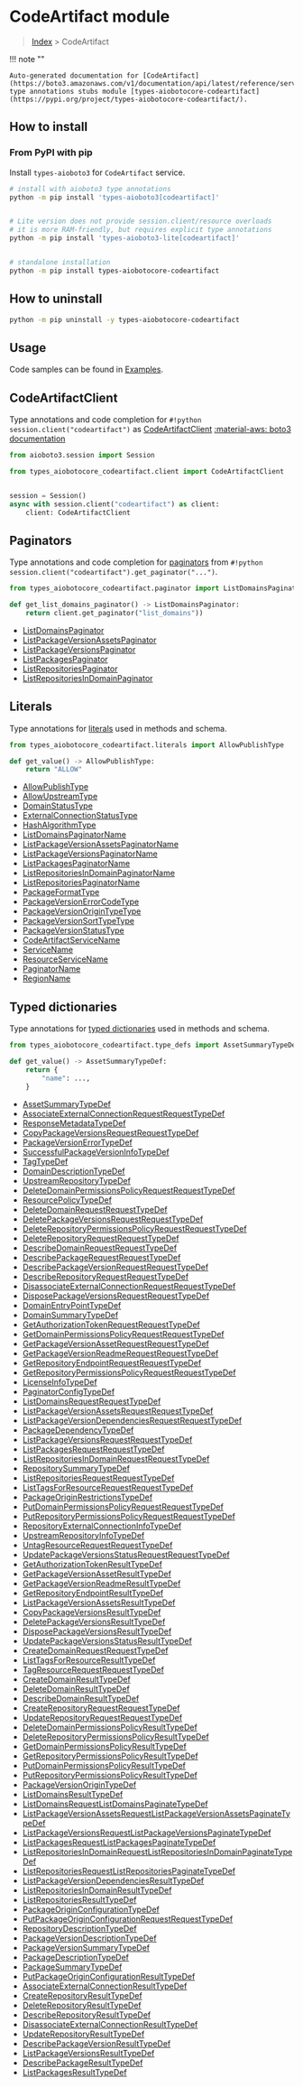# CodeArtifact module

> [Index](../README.md) > CodeArtifact


!!! note ""

    Auto-generated documentation for [CodeArtifact](https://boto3.amazonaws.com/v1/documentation/api/latest/reference/services/codeartifact.html#CodeArtifact)
    type annotations stubs module [types-aiobotocore-codeartifact](https://pypi.org/project/types-aiobotocore-codeartifact/).

## How to install



### From PyPI with pip

Install `types-aioboto3` for `CodeArtifact` service.

```bash
# install with aioboto3 type annotations
python -m pip install 'types-aioboto3[codeartifact]'


# Lite version does not provide session.client/resource overloads
# it is more RAM-friendly, but requires explicit type annotations
python -m pip install 'types-aioboto3-lite[codeartifact]'


# standalone installation
python -m pip install types-aiobotocore-codeartifact
```



## How to uninstall

```bash
python -m pip uninstall -y types-aiobotocore-codeartifact
```

## Usage

Code samples can be found in [Examples](./usage.md).

## CodeArtifactClient

Type annotations and code completion for  `#!python session.client("codeartifact")` as [CodeArtifactClient](./client.md)
[:material-aws: boto3 documentation](https://boto3.amazonaws.com/v1/documentation/api/latest/reference/services/codeartifact.html#CodeArtifact.Client)

```python title="Usage example"
from aioboto3.session import Session

from types_aiobotocore_codeartifact.client import CodeArtifactClient


session = Session()
async with session.client("codeartifact") as client:
    client: CodeArtifactClient
```


## Paginators

Type annotations and code completion for
[paginators](./paginators.md)
from `#!python session.client("codeartifact").get_paginator("...")`.

```python title="Usage example"
from types_aiobotocore_codeartifact.paginator import ListDomainsPaginator

def get_list_domains_paginator() -> ListDomainsPaginator:
    return client.get_paginator("list_domains"))
```

- [ListDomainsPaginator](./paginators.md#listdomainspaginator)
- [ListPackageVersionAssetsPaginator](./paginators.md#listpackageversionassetspaginator)
- [ListPackageVersionsPaginator](./paginators.md#listpackageversionspaginator)
- [ListPackagesPaginator](./paginators.md#listpackagespaginator)
- [ListRepositoriesPaginator](./paginators.md#listrepositoriespaginator)
- [ListRepositoriesInDomainPaginator](./paginators.md#listrepositoriesindomainpaginator)








## Literals

Type annotations for [literals](./literals.md) used in methods and schema.

```python title="Usage example"
from types_aiobotocore_codeartifact.literals import AllowPublishType

def get_value() -> AllowPublishType:
    return "ALLOW"
```

- [AllowPublishType](./literals.md#allowpublishtype)
- [AllowUpstreamType](./literals.md#allowupstreamtype)
- [DomainStatusType](./literals.md#domainstatustype)
- [ExternalConnectionStatusType](./literals.md#externalconnectionstatustype)
- [HashAlgorithmType](./literals.md#hashalgorithmtype)
- [ListDomainsPaginatorName](./literals.md#listdomainspaginatorname)
- [ListPackageVersionAssetsPaginatorName](./literals.md#listpackageversionassetspaginatorname)
- [ListPackageVersionsPaginatorName](./literals.md#listpackageversionspaginatorname)
- [ListPackagesPaginatorName](./literals.md#listpackagespaginatorname)
- [ListRepositoriesInDomainPaginatorName](./literals.md#listrepositoriesindomainpaginatorname)
- [ListRepositoriesPaginatorName](./literals.md#listrepositoriespaginatorname)
- [PackageFormatType](./literals.md#packageformattype)
- [PackageVersionErrorCodeType](./literals.md#packageversionerrorcodetype)
- [PackageVersionOriginTypeType](./literals.md#packageversionorigintypetype)
- [PackageVersionSortTypeType](./literals.md#packageversionsorttypetype)
- [PackageVersionStatusType](./literals.md#packageversionstatustype)
- [CodeArtifactServiceName](./literals.md#codeartifactservicename)
- [ServiceName](./literals.md#servicename)
- [ResourceServiceName](./literals.md#resourceservicename)
- [PaginatorName](./literals.md#paginatorname)
- [RegionName](./literals.md#regionname)




## Typed dictionaries

Type annotations for [typed dictionaries](./type_defs.md) used in methods and schema.

```python title="Usage example"
from types_aiobotocore_codeartifact.type_defs import AssetSummaryTypeDef

def get_value() -> AssetSummaryTypeDef:
    return {
        "name": ...,
    }
```

- [AssetSummaryTypeDef](./type_defs.md#assetsummarytypedef)
- [AssociateExternalConnectionRequestRequestTypeDef](./type_defs.md#associateexternalconnectionrequestrequesttypedef)
- [ResponseMetadataTypeDef](./type_defs.md#responsemetadatatypedef)
- [CopyPackageVersionsRequestRequestTypeDef](./type_defs.md#copypackageversionsrequestrequesttypedef)
- [PackageVersionErrorTypeDef](./type_defs.md#packageversionerrortypedef)
- [SuccessfulPackageVersionInfoTypeDef](./type_defs.md#successfulpackageversioninfotypedef)
- [TagTypeDef](./type_defs.md#tagtypedef)
- [DomainDescriptionTypeDef](./type_defs.md#domaindescriptiontypedef)
- [UpstreamRepositoryTypeDef](./type_defs.md#upstreamrepositorytypedef)
- [DeleteDomainPermissionsPolicyRequestRequestTypeDef](./type_defs.md#deletedomainpermissionspolicyrequestrequesttypedef)
- [ResourcePolicyTypeDef](./type_defs.md#resourcepolicytypedef)
- [DeleteDomainRequestRequestTypeDef](./type_defs.md#deletedomainrequestrequesttypedef)
- [DeletePackageVersionsRequestRequestTypeDef](./type_defs.md#deletepackageversionsrequestrequesttypedef)
- [DeleteRepositoryPermissionsPolicyRequestRequestTypeDef](./type_defs.md#deleterepositorypermissionspolicyrequestrequesttypedef)
- [DeleteRepositoryRequestRequestTypeDef](./type_defs.md#deleterepositoryrequestrequesttypedef)
- [DescribeDomainRequestRequestTypeDef](./type_defs.md#describedomainrequestrequesttypedef)
- [DescribePackageRequestRequestTypeDef](./type_defs.md#describepackagerequestrequesttypedef)
- [DescribePackageVersionRequestRequestTypeDef](./type_defs.md#describepackageversionrequestrequesttypedef)
- [DescribeRepositoryRequestRequestTypeDef](./type_defs.md#describerepositoryrequestrequesttypedef)
- [DisassociateExternalConnectionRequestRequestTypeDef](./type_defs.md#disassociateexternalconnectionrequestrequesttypedef)
- [DisposePackageVersionsRequestRequestTypeDef](./type_defs.md#disposepackageversionsrequestrequesttypedef)
- [DomainEntryPointTypeDef](./type_defs.md#domainentrypointtypedef)
- [DomainSummaryTypeDef](./type_defs.md#domainsummarytypedef)
- [GetAuthorizationTokenRequestRequestTypeDef](./type_defs.md#getauthorizationtokenrequestrequesttypedef)
- [GetDomainPermissionsPolicyRequestRequestTypeDef](./type_defs.md#getdomainpermissionspolicyrequestrequesttypedef)
- [GetPackageVersionAssetRequestRequestTypeDef](./type_defs.md#getpackageversionassetrequestrequesttypedef)
- [GetPackageVersionReadmeRequestRequestTypeDef](./type_defs.md#getpackageversionreadmerequestrequesttypedef)
- [GetRepositoryEndpointRequestRequestTypeDef](./type_defs.md#getrepositoryendpointrequestrequesttypedef)
- [GetRepositoryPermissionsPolicyRequestRequestTypeDef](./type_defs.md#getrepositorypermissionspolicyrequestrequesttypedef)
- [LicenseInfoTypeDef](./type_defs.md#licenseinfotypedef)
- [PaginatorConfigTypeDef](./type_defs.md#paginatorconfigtypedef)
- [ListDomainsRequestRequestTypeDef](./type_defs.md#listdomainsrequestrequesttypedef)
- [ListPackageVersionAssetsRequestRequestTypeDef](./type_defs.md#listpackageversionassetsrequestrequesttypedef)
- [ListPackageVersionDependenciesRequestRequestTypeDef](./type_defs.md#listpackageversiondependenciesrequestrequesttypedef)
- [PackageDependencyTypeDef](./type_defs.md#packagedependencytypedef)
- [ListPackageVersionsRequestRequestTypeDef](./type_defs.md#listpackageversionsrequestrequesttypedef)
- [ListPackagesRequestRequestTypeDef](./type_defs.md#listpackagesrequestrequesttypedef)
- [ListRepositoriesInDomainRequestRequestTypeDef](./type_defs.md#listrepositoriesindomainrequestrequesttypedef)
- [RepositorySummaryTypeDef](./type_defs.md#repositorysummarytypedef)
- [ListRepositoriesRequestRequestTypeDef](./type_defs.md#listrepositoriesrequestrequesttypedef)
- [ListTagsForResourceRequestRequestTypeDef](./type_defs.md#listtagsforresourcerequestrequesttypedef)
- [PackageOriginRestrictionsTypeDef](./type_defs.md#packageoriginrestrictionstypedef)
- [PutDomainPermissionsPolicyRequestRequestTypeDef](./type_defs.md#putdomainpermissionspolicyrequestrequesttypedef)
- [PutRepositoryPermissionsPolicyRequestRequestTypeDef](./type_defs.md#putrepositorypermissionspolicyrequestrequesttypedef)
- [RepositoryExternalConnectionInfoTypeDef](./type_defs.md#repositoryexternalconnectioninfotypedef)
- [UpstreamRepositoryInfoTypeDef](./type_defs.md#upstreamrepositoryinfotypedef)
- [UntagResourceRequestRequestTypeDef](./type_defs.md#untagresourcerequestrequesttypedef)
- [UpdatePackageVersionsStatusRequestRequestTypeDef](./type_defs.md#updatepackageversionsstatusrequestrequesttypedef)
- [GetAuthorizationTokenResultTypeDef](./type_defs.md#getauthorizationtokenresulttypedef)
- [GetPackageVersionAssetResultTypeDef](./type_defs.md#getpackageversionassetresulttypedef)
- [GetPackageVersionReadmeResultTypeDef](./type_defs.md#getpackageversionreadmeresulttypedef)
- [GetRepositoryEndpointResultTypeDef](./type_defs.md#getrepositoryendpointresulttypedef)
- [ListPackageVersionAssetsResultTypeDef](./type_defs.md#listpackageversionassetsresulttypedef)
- [CopyPackageVersionsResultTypeDef](./type_defs.md#copypackageversionsresulttypedef)
- [DeletePackageVersionsResultTypeDef](./type_defs.md#deletepackageversionsresulttypedef)
- [DisposePackageVersionsResultTypeDef](./type_defs.md#disposepackageversionsresulttypedef)
- [UpdatePackageVersionsStatusResultTypeDef](./type_defs.md#updatepackageversionsstatusresulttypedef)
- [CreateDomainRequestRequestTypeDef](./type_defs.md#createdomainrequestrequesttypedef)
- [ListTagsForResourceResultTypeDef](./type_defs.md#listtagsforresourceresulttypedef)
- [TagResourceRequestRequestTypeDef](./type_defs.md#tagresourcerequestrequesttypedef)
- [CreateDomainResultTypeDef](./type_defs.md#createdomainresulttypedef)
- [DeleteDomainResultTypeDef](./type_defs.md#deletedomainresulttypedef)
- [DescribeDomainResultTypeDef](./type_defs.md#describedomainresulttypedef)
- [CreateRepositoryRequestRequestTypeDef](./type_defs.md#createrepositoryrequestrequesttypedef)
- [UpdateRepositoryRequestRequestTypeDef](./type_defs.md#updaterepositoryrequestrequesttypedef)
- [DeleteDomainPermissionsPolicyResultTypeDef](./type_defs.md#deletedomainpermissionspolicyresulttypedef)
- [DeleteRepositoryPermissionsPolicyResultTypeDef](./type_defs.md#deleterepositorypermissionspolicyresulttypedef)
- [GetDomainPermissionsPolicyResultTypeDef](./type_defs.md#getdomainpermissionspolicyresulttypedef)
- [GetRepositoryPermissionsPolicyResultTypeDef](./type_defs.md#getrepositorypermissionspolicyresulttypedef)
- [PutDomainPermissionsPolicyResultTypeDef](./type_defs.md#putdomainpermissionspolicyresulttypedef)
- [PutRepositoryPermissionsPolicyResultTypeDef](./type_defs.md#putrepositorypermissionspolicyresulttypedef)
- [PackageVersionOriginTypeDef](./type_defs.md#packageversionorigintypedef)
- [ListDomainsResultTypeDef](./type_defs.md#listdomainsresulttypedef)
- [ListDomainsRequestListDomainsPaginateTypeDef](./type_defs.md#listdomainsrequestlistdomainspaginatetypedef)
- [ListPackageVersionAssetsRequestListPackageVersionAssetsPaginateTypeDef](./type_defs.md#listpackageversionassetsrequestlistpackageversionassetspaginatetypedef)
- [ListPackageVersionsRequestListPackageVersionsPaginateTypeDef](./type_defs.md#listpackageversionsrequestlistpackageversionspaginatetypedef)
- [ListPackagesRequestListPackagesPaginateTypeDef](./type_defs.md#listpackagesrequestlistpackagespaginatetypedef)
- [ListRepositoriesInDomainRequestListRepositoriesInDomainPaginateTypeDef](./type_defs.md#listrepositoriesindomainrequestlistrepositoriesindomainpaginatetypedef)
- [ListRepositoriesRequestListRepositoriesPaginateTypeDef](./type_defs.md#listrepositoriesrequestlistrepositoriespaginatetypedef)
- [ListPackageVersionDependenciesResultTypeDef](./type_defs.md#listpackageversiondependenciesresulttypedef)
- [ListRepositoriesInDomainResultTypeDef](./type_defs.md#listrepositoriesindomainresulttypedef)
- [ListRepositoriesResultTypeDef](./type_defs.md#listrepositoriesresulttypedef)
- [PackageOriginConfigurationTypeDef](./type_defs.md#packageoriginconfigurationtypedef)
- [PutPackageOriginConfigurationRequestRequestTypeDef](./type_defs.md#putpackageoriginconfigurationrequestrequesttypedef)
- [RepositoryDescriptionTypeDef](./type_defs.md#repositorydescriptiontypedef)
- [PackageVersionDescriptionTypeDef](./type_defs.md#packageversiondescriptiontypedef)
- [PackageVersionSummaryTypeDef](./type_defs.md#packageversionsummarytypedef)
- [PackageDescriptionTypeDef](./type_defs.md#packagedescriptiontypedef)
- [PackageSummaryTypeDef](./type_defs.md#packagesummarytypedef)
- [PutPackageOriginConfigurationResultTypeDef](./type_defs.md#putpackageoriginconfigurationresulttypedef)
- [AssociateExternalConnectionResultTypeDef](./type_defs.md#associateexternalconnectionresulttypedef)
- [CreateRepositoryResultTypeDef](./type_defs.md#createrepositoryresulttypedef)
- [DeleteRepositoryResultTypeDef](./type_defs.md#deleterepositoryresulttypedef)
- [DescribeRepositoryResultTypeDef](./type_defs.md#describerepositoryresulttypedef)
- [DisassociateExternalConnectionResultTypeDef](./type_defs.md#disassociateexternalconnectionresulttypedef)
- [UpdateRepositoryResultTypeDef](./type_defs.md#updaterepositoryresulttypedef)
- [DescribePackageVersionResultTypeDef](./type_defs.md#describepackageversionresulttypedef)
- [ListPackageVersionsResultTypeDef](./type_defs.md#listpackageversionsresulttypedef)
- [DescribePackageResultTypeDef](./type_defs.md#describepackageresulttypedef)
- [ListPackagesResultTypeDef](./type_defs.md#listpackagesresulttypedef)

